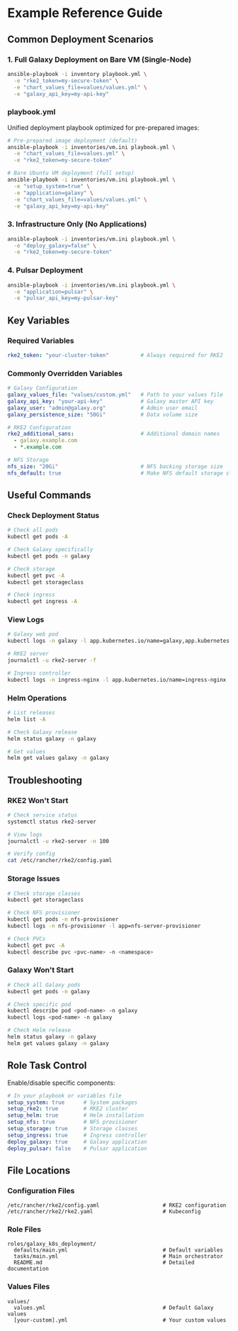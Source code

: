 # Example Reference Guide

## Common Deployment Scenarios

### 1. Full Galaxy Deployment on Bare VM (Single-Node)

```bash
ansible-playbook -i inventory playbook.yml \
  -e "rke2_token=my-secure-token" \
  -e "chart_values_file=values/values.yml" \
  -e "galaxy_api_key=my-api-key"
```

### playbook.yml

Unified deployment playbook optimized for pre-prepared images:

```bash
# Pre-prepared image deployment (default)
ansible-playbook -i inventories/vm.ini playbook.yml \
  -e "chart_values_file=values.yml" \
  -e "rke2_token=my-secure-token"

# Bare Ubuntu VM deployment (full setup)
ansible-playbook -i inventories/vm.ini playbook.yml \
  -e "setup_system=true" \
  -e "application=galaxy" \
  -e "chart_values_file=values/values.yml" \
  -e "galaxy_api_key=my-api-key"
```

### 3. Infrastructure Only (No Applications)

```bash
ansible-playbook -i inventories/vm.ini playbook.yml \
  -e "deploy_galaxy=false" \
  -e "rke2_token=my-secure-token"
```

### 4. Pulsar Deployment

```bash
ansible-playbook -i inventories/vm.ini playbook.yml \
  -e "application=pulsar" \
  -e "pulsar_api_key=my-pulsar-key"
```

## Key Variables

### Required Variables

```yaml
rke2_token: "your-cluster-token"          # Always required for RKE2
```

### Commonly Overridden Variables

```yaml
# Galaxy Configuration
galaxy_values_file: "values/custom.yml"   # Path to your values file
galaxy_api_key: "your-api-key"            # Galaxy master API key
galaxy_user: "admin@galaxy.org"           # Admin user email
galaxy_persistence_size: "50Gi"           # Data volume size

# RKE2 Configuration
rke2_additional_sans:                     # Additional domain names
  - galaxy.example.com
  - *.example.com

# NFS Storage
nfs_size: "20Gi"                          # NFS backing storage size
nfs_default: true                         # Make NFS default storage class
```

## Useful Commands

### Check Deployment Status

```bash
# Check all pods
kubectl get pods -A

# Check Galaxy specifically
kubectl get pods -n galaxy

# Check storage
kubectl get pvc -A
kubectl get storageclass

# Check ingress
kubectl get ingress -A
```

### View Logs

```bash
# Galaxy web pod
kubectl logs -n galaxy -l app.kubernetes.io/name=galaxy,app.kubernetes.io/component=galaxy-web

# RKE2 server
journalctl -u rke2-server -f

# Ingress controller
kubectl logs -n ingress-nginx -l app.kubernetes.io/name=ingress-nginx
```

### Helm Operations

```bash
# List releases
helm list -A

# Check Galaxy release
helm status galaxy -n galaxy

# Get values
helm get values galaxy -n galaxy
```

## Troubleshooting

### RKE2 Won't Start

```bash
# Check service status
systemctl status rke2-server

# View logs
journalctl -u rke2-server -n 100

# Verify config
cat /etc/rancher/rke2/config.yaml
```

### Storage Issues

```bash
# Check storage classes
kubectl get storageclass

# Check NFS provisioner
kubectl get pods -n nfs-provisioner
kubectl logs -n nfs-provisioner -l app=nfs-server-provisioner

# Check PVCs
kubectl get pvc -A
kubectl describe pvc <pvc-name> -n <namespace>
```

### Galaxy Won't Start

```bash
# Check all Galaxy pods
kubectl get pods -n galaxy

# Check specific pod
kubectl describe pod <pod-name> -n galaxy
kubectl logs <pod-name> -n galaxy

# Check Helm release
helm status galaxy -n galaxy
helm get values galaxy -n galaxy
```

## Role Task Control

Enable/disable specific components:

```yaml
# In your playbook or variables file
setup_system: true      # System packages
setup_rke2: true        # RKE2 cluster
setup_helm: true        # Helm installation
setup_nfs: true         # NFS provisioner
setup_storage: true     # Storage classes
setup_ingress: true     # Ingress controller
deploy_galaxy: true     # Galaxy application
deploy_pulsar: false    # Pulsar application
```

## File Locations

### Configuration Files

```
/etc/rancher/rke2/config.yaml                    # RKE2 configuration
/etc/rancher/rke2/rke2.yaml                      # Kubeconfig
```

### Role Files

```
roles/galaxy_k8s_deployment/
  defaults/main.yml                              # Default variables
  tasks/main.yml                                 # Main orchestrator
  README.md                                      # Detailed documentation
```

### Values Files

```
values/
  values.yml                                     # Default Galaxy values
  [your-custom].yml                              # Your custom values
```
